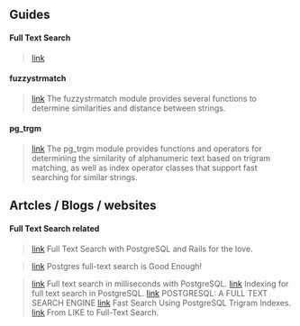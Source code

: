 ## Guides
#### Full Text Search
> [link](https://www.postgresql.org/docs/current/static/textsearch.html) 

#### fuzzystrmatch
> [link](https://www.postgresql.org/docs/9.5/static/fuzzystrmatch.html) The fuzzystrmatch module provides several functions to determine similarities and distance between strings.

#### pg_trgm
> [link](https://www.postgresql.org/docs/current/static/pgtrgm.html) The pg_trgm module provides functions and operators for determining the similarity of alphanumeric text based on trigram matching, as well as index operator classes that support fast searching for similar strings.

## Artcles / Blogs / websites

#### Full Text Search related
> [link](http://zdk.github.io/full-text-search-with-postgresql-and-rails-4-for-the-love) Full Text Search with PostgreSQL and Rails for the love.

> [link](http://rachbelaid.com/postgres-full-text-search-is-good-enough/) Postgres full-text search is Good Enough!

> [link](https://blog.lateral.io/2015/05/full-text-search-in-milliseconds-with-postgresql/) Full text search in milliseconds with PostgreSQL.
> [link](https://www.compose.com/articles/indexing-for-full-text-search-in-postgresql/) Indexing for full text search in PostgreSQL.
> [link](http://shisaa.jp/postset/postgresql-full-text-search-part-1.html) POSTGRESQL: A FULL TEXT SEARCH ENGINE
> [link](https://about.gitlab.com/2016/03/18/fast-search-using-postgresql-trigram-indexes/) Fast Search Using PostgreSQL Trigram Indexes.
> [link](http://www.nomadblue.com/blog/django/from-like-to-full-text-search-part-ii/) From LIKE to Full-Text Search.
 
